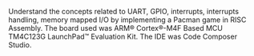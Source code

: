 Understand the concepts related to UART, GPIO, interrupts, interrupts handling, memory mapped I/O by implementing a Pacman game in RISC Assembly. The board used was ARM® Cortex®-M4F Based MCU TM4C123G LaunchPad™ Evaluation Kit.
The IDE was Code Composer Studio.
